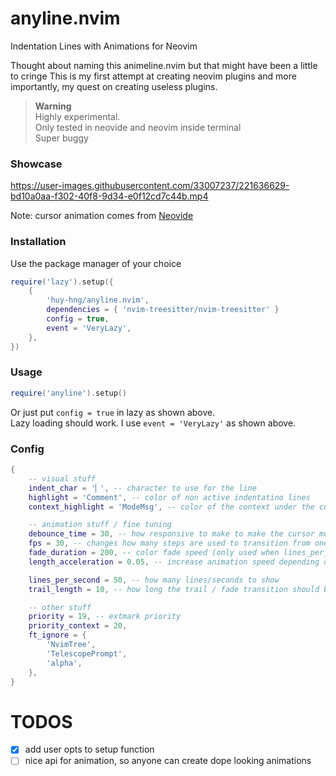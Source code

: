 # anyline.nvim
Indentation Lines with Animations for Neovim

Thought about naming this animeline.nvim but that might have been a little to cringe
This is my first attempt at creating neovim plugins and more importantly, my quest on creating useless plugins.

> **Warning**  
> Highly experimental.  
> Only tested in neovide and neovim inside terminal  
> Super buggy  


### Showcase
https://user-images.githubusercontent.com/33007237/221636629-bd10a0aa-f302-40f8-9d34-e0f12cd7c44b.mp4

Note: cursor animation comes from [Neovide](https://neovide.dev/)

### Installation
Use the package manager of your choice
```lua
require('lazy').setup({
    {
        'huy-hng/anyline.nvim',
        dependencies = { 'nvim-treesitter/nvim-treesitter' }
        config = true,
        event = 'VeryLazy',
    },
})
```
### Usage
```lua
require('anyline').setup()
```
Or just put `config = true` in lazy as shown above.  
Lazy loading should work. I use `event = 'VeryLazy'` as shown above.

### Config
```lua
{
    -- visual stuff
    indent_char = '▏', -- character to use for the line
    highlight = 'Comment', -- color of non active indentatino lines
    context_highlight = 'ModeMsg', -- color of the context under the cursor

    -- animation stuff / fine tuning
    debounce_time = 30, -- how responsive to make to make the cursor movements (in ms, very low debounce time is kinda janky at the moment)
    fps = 30, -- changes how many steps are used to transition from one color to another
    fade_duration = 200, -- color fade speed (only used when lines_per_second is 0)
    length_acceleration = 0.05, -- increase animation speed depending on how long the context is

    lines_per_second = 50, -- how many lines/seconds to show
    trail_length = 10, -- how long the trail / fade transition should be

    -- other stuff
    priority = 19, -- extmark priority
    priority_context = 20,
    ft_ignore = {
        'NvimTree',
        'TelescopePrompt',
        'alpha',
    },
}
```

# TODOS
- [X] add user opts to setup function
- [ ] nice api for animation, so anyone can create dope looking animations
